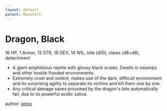 ```yaml
---
layout: default
parent: Monsters
---
```

# Dragon, Black
16 HP, 1 Armor, 13 STR, 18 DEX, 14 WIL, bite (d10), claws (d8+d8), _detachment_
- A giant amphibious reptile with glossy black scales. Dwells in swamps and other hostile flooded environments.
- Extremely cruel and violent, makes use of the dark, difficult environment and its surprising agility to separate its victims and kill them one by one.
- Any critical damage saves provoked by the dragon's bite automatically fail, due to its powerful acidic saliva.   

author: [xenio](https://xenioinabottle.blogspot.com)
